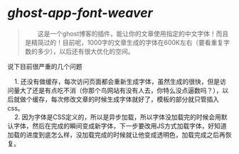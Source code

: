 # *ghost-app-font-weaver*

> &#8195;&#8195;这是一个ghost博客的插件，能让你的文章使用指定的中文字体！而且是精简过的！目前呢，1000字的文章生成的字体在600K左右（要看重复字数的多少），以后还有很大优化的空间。
  
  
  
  

说下目前很严重的几个问题  

      1. 还没有做缓存，每次访问页面都会重新生成字体，虽然生成的很快，但是访问量大了还是有点吃不消（你那个鸟网站有没有人去，你特么没点逼数吗？），以后就做个缓存，每次修改文章的时候生成字体就好了，模板的部分就只管插入css。  
      2. 因为字体是CSS定义的，所以是异步加载，所以字体没加载完的时候会用默认字体，然后在完成的瞬间变成新字体，下一步要改用JS方式加载字体，好知道加载的进度到底怎么样，没加载完成的时候就让他变成透明色，加载完成之后再恢复。

